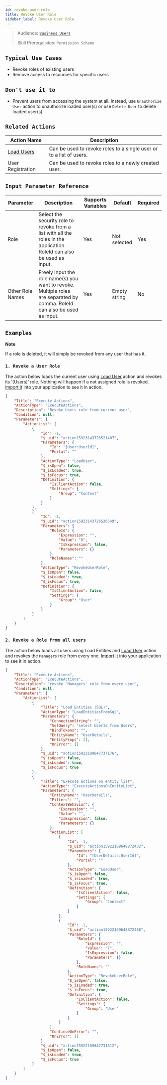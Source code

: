 ```yaml
---
id: revoke-user-role
title: Revoke User Role
sidebar_label: Revoke User Role
---
```


> Audience: [`Business Users`](/audience.md#business-users)
>
> Skill Prerequisites: `Permission Scheme`

## `Typical Use Cases`

- Revoke roles of existing users
- Remove access to resources for specific users

## `Don't use it to`

- Prevent users from accessing the system at all. Instead, use `Unauthorize User` action to unauthorize loaded user(s) or use `Delete User` to delete loaded user(s).

## `Related Actions`

| Action Name                                             | Description                                                         |
| ------------------------------------------------------- | ------------------------------------------------------------------- |
| [Load Users](/actions/load-user.md)                | Can be used to revoke roles to a single user or to a list of users. |
| User Registration | Can be used to revoke roles to a newly created user.                |

## `Input Parameter Reference`

| Parameter        | Description                                                                                                                | Supports Variables | Default      | Required |
| ---------------- | -------------------------------------------------------------------------------------------------------------------------- | ------------------ | ------------ | -------- |
| Role             | Select the security role to revoke from a list with all the roles in the application. RoleId can also be used as input.    | Yes                | Not selected | Yes      |
| Other Role Names | Freely input the role name(s) you want to revoke. Multiple roles are separated by comma. RoleId can also be used as input. | Yes                | Empty string | No       |

## `Examples`

**Note** 

If a role is deleted, it will simply be revoked from any user that has it.

### `1. Revoke a User Role `

The action below loads the current user using [Load User](/actions/load-user) action and revokes its '[Users]' role. Nothing will happen if a not assigned role is revoked. [Import it](/actions/running-examples.md#import-the-action-in-a-module.md) into your application to see it in action.

```json
{
    "Title": "Execute Actions",
    "ActionType": "ExecuteActions",
    "Description": "Revoke Users role from current user",
    "Condition": null,
    "Parameters": {
        "ActionList": [
            {
                "Id": -1,
                "$_uid": "action15923143726521407",
                "Parameters": {
                    "Id": "[User:UserId]",
                    "Portal": ""
                },
                "ActionType": "LoadUser",
                "$_isOpen": false,
                "$_isLoaded": true,
                "$_isFocus": true,
                "Definition": {
                    "IsClientAction": false,
                    "Settings": {
                        "Group": "Context"
                    }
                }
            },
            {
                "Id": -1,
                "$_uid": "action15923143726526549",
                "Parameters": {
                    "RoleId": {
                        "Expression": "",
                        "Value": "8",
                        "IsExpression": false,
                        "Parameters": {}
                    },
                    "RoleNames": ""
                },
                "ActionType": "RevokeUserRole",
                "$_isOpen": false,
                "$_isLoaded": true,
                "$_isFocus": true,
                "Definition": {
                    "IsClientAction": false,
                    "Settings": {
                        "Group": "User"
                    }
                }
            }
        ]
    }
}
```

### `2. Revoke a Role from all users`

The action below loads all users using Load Entities and [Load User](/actions/load-user) action and revokes the `Managers` role from every one. [Import it](/actions/running-examples.md#import-the-action-in-a-module.md) into your application to see it in action.

```json
{
    "Title": "Execute Actions",
    "ActionType": "ExecuteActions",
    "Description": "revoke 'Managers' role from every user",
    "Condition": null,
    "Parameters": {
        "ActionList": [
            {
                "Title": "Load Entities (SQL)",
                "ActionType": "LoadEntitiesFromSql",
                "Parameters": {
                    "ConnectionString": "",
                    "SqlQuery": "select UserId from Users",
                    "BindTokens": "",
                    "EntityName": "UserDetails",
                    "EntityProps": [],
                    "OnError": []
                },
                "$_uid": "action15922109647737176",
                "$_isOpen": false,
                "$_isLoaded": true,
                "$_isFocus": true
            },
            {
                "Title": "Execute actions on entity list",
                "ActionType": "ExecuteActionsOnEntityList",
                "Parameters": {
                    "EntityName": "UserDetails",
                    "Filters": "",
                    "ContextBehavior": {
                        "Expression": "",
                        "Value": "",
                        "IsExpression": false,
                        "Parameters": {}
                    },
                    "ActionList": [
                        {
                            "Id": -1,
                            "$_uid": "action15922109648872432",
                            "Parameters": {
                                "Id": "[UserDetails:UserId]",
                                "Portal": ""
                            },
                            "ActionType": "LoadUser",
                            "$_isOpen": false,
                            "$_isLoaded": true,
                            "$_isFocus": true,
                            "Definition": {
                                "IsClientAction": false,
                                "Settings": {
                                    "Group": "Context"
                                }
                            }
                        },
                        {
                            "Id": -1,
                            "$_uid": "action15922109648872488",
                            "Parameters": {
                                "RoleId": {
                                    "Expression": "",
                                    "Value": "7",
                                    "IsExpression": false,
                                    "Parameters": {}
                                },
                                "RoleNames": ""
                            },
                            "ActionType": "RevokeUserRole",
                            "$_isOpen": false,
                            "$_isLoaded": true,
                            "$_isFocus": true,
                            "Definition": {
                                "IsClientAction": false,
                                "Settings": {
                                    "Group": "User"
                                }
                            }
                        }
                    ],
                    "ContinueOnError": "",
                    "OnError": []
                },
                "$_uid": "action15922109647731312",
                "$_isOpen": false,
                "$_isLoaded": true,
                "$_isFocus": true
            }
        ]
    }
}
```
